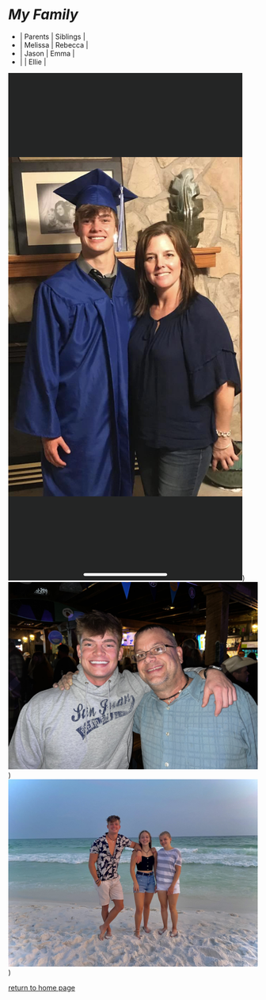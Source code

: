 # *My Family*

* | Parents | Siblings |
* | Melissa | Rebecca  |
* | Jason   | Emma     |
* |         | Ellie    |

![Picture of Mom and I](https://github.com/Elijah-Robinson/IT1000/blob/main/New%20folder/IMG_5715.PNG))
![Picture of Dad and I](https://github.com/Elijah-Robinson/IT1000/blob/main/New%20folder/IMG_6414.jpg))
![Picture of Sisters and I](https://github.com/Elijah-Robinson/IT1000/blob/main/New%20folder/IMG_8422.jpg))

[return to home page](./README.md)
